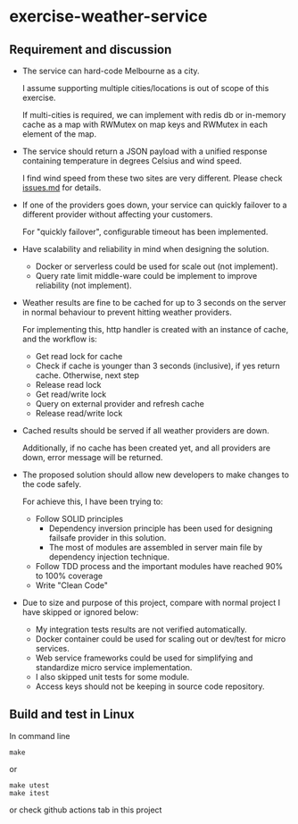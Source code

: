 # exercise-weather-service

## Requirement and discussion

* The service can hard-code Melbourne as a city.

    I assume supporting multiple cities/locations is out of scope of this exercise. 

    If multi-cities is required, we can implement with redis db or in-memory cache as a map with RWMutex on map keys and RWMutex in each element of the map.

* The service should return a JSON payload with a unified response containing temperature in degrees Celsius and wind speed.

    I find wind speed from these two sites are very different. Please check [issues.md](issues.md) for details.

* If one of the providers goes down, your service can quickly failover to a different provider without affecting your customers.

    For "quickly failover", configurable timeout has been implemented.

* Have scalability and reliability in mind when designing the solution.
    - Docker or serverless could be used for scale out (not implement).
    - Query rate limit middle-ware could be implement to improve reliability (not implement).

* Weather results are fine to be cached for up to 3 seconds on the server in normal behaviour to prevent hitting weather providers.

    For implementing this, http handler is created with an instance of cache, and the workflow is:

    - Get read lock for cache
    - Check if cache is younger than 3 seconds (inclusive), if yes return cache. Otherwise, next step
    - Release read lock
    - Get read/write lock
    - Query on external provider and refresh cache
    - Release read/write lock

* Cached results should be served if all weather providers are down.

    Additionally, if no cache has been created yet, and all providers are down, error message will be returned.

* The proposed solution should allow new developers to make changes to the code safely.

    For achieve this, I have been trying to:
    
    - Follow SOLID principles
        - Dependency inversion principle has been used for designing failsafe provider in this solution.
        - The most of modules are assembled in server main file by dependency injection technique.
    - Follow TDD process and the important modules have reached 90% to 100% coverage
    - Write "Clean Code" 

* Due to size and purpose of this project, compare with normal project I have skipped or ignored below:
    - My integration tests results are not verified automatically.
    - Docker container could be used for scaling out or dev/test for micro services.
    - Web service frameworks could be used for simplifying and standardize micro service implementation.
    - I also skipped unit tests for some module.
    - Access keys should not be keeping in source code repository.

## Build and test in Linux

In command line
```
make
```
or 
```
make utest
make itest
```
or check github actions tab in this project